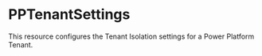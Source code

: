 # PPTenantSettings

This resource configures the Tenant Isolation settings for a Power Platform Tenant.
